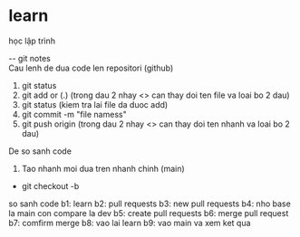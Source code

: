 # learn
học lập trình

-- git notes   
Cau lenh de dua code len repositori (github)
 1. git status
 2. git add <file name> or <all file> (.)  (trong dau 2 nhay <> can thay doi ten file va loai bo 2 dau)
 3. git status (kiem tra lai file da duoc add)
 4. git commit -m "file namess"
 5. git push origin <branch name>   (trong dau 2 nhay <> can thay doi ten nhanh va loai bo 2 dau)

De so sanh code
1. Tao nhanh moi dua tren nhanh chinh (main)
  - git checkout -b <branch name>



so sanh code
b1: learn 
b2: pull requests
b3: new pull requests
b4: nho base la main con compare la dev
b5: create pull requests
b6: merge pull request
b7: comfirm merge
b8: vao lai learn
b9: vao main va xem ket qua